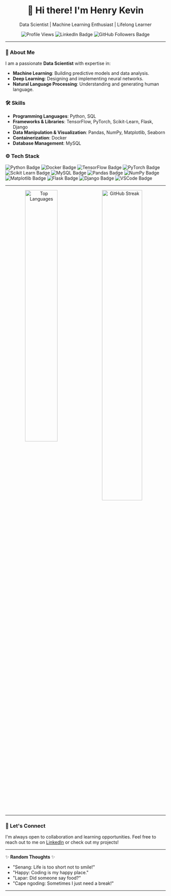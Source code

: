 <div align="center">
  <h1>👋 Hi there! I'm Henry Kevin </h1>
  <p>Data Scientist | Machine Learning Enthusiast | Lifelong Learner</p>
  <div align="center">
  <img src="https://hits.seeyoufarm.com/api/count/incr/badge.svg?url=https%3A%2F%2Fgithub.com%2FPaceKW%2FPaceKW&count_bg=%2379C83D&title_bg=%23555555&icon=&icon_color=%23E7E7E7&title=Profile+Views&edge_flat=false" alt="Profile Views">
  <img src="https://img.shields.io/badge/-LinkedIn-blue?style=flat&logo=Linkedin&logoColor=white" alt="LinkedIn Badge">
  <img src="https://img.shields.io/github/followers/PaceKW?label=Follow&style=social" alt="GitHub Followers Badge">
</div>
</div>
<hr>

### 🚀 About Me
I am a passionate **Data Scientist** with expertise in:
- **Machine Learning**: Building predictive models and data analysis.
- **Deep Learning**: Designing and implementing neural networks.
- **Natural Language Processing**: Understanding and generating human language.

### 🛠 Skills
- **Programming Languages**: Python, SQL
- **Frameworks & Libraries**: TensorFlow, PyTorch, Scikit-Learn, Flask, Django
- **Data Manipulation & Visualization**: Pandas, NumPy, Matplotlib, Seaborn
- **Containerization**: Docker
- **Database Management**: MySQL

### ⚙️ Tech Stack
<div>
  <img src="https://img.shields.io/badge/-Python-05122A?style=flat&logo=Python&color=353535" alt="Python Badge">
  <img src="https://img.shields.io/badge/-Docker-05122A?style=flat&logo=Docker&color=353535" alt="Docker Badge">
  <img src="https://img.shields.io/badge/-TensorFlow-05122A?style=flat&logo=TensorFlow&color=353535" alt="TensorFlow Badge">
  <img src="https://img.shields.io/badge/-PyTorch-05122A?style=flat&logo=PyTorch&color=353535" alt="PyTorch Badge">
  <img src="https://img.shields.io/badge/-Scikit%20Learn-05122A?style=flat&logo=Scikit-Learn&color=353535" alt="Scikit Learn Badge">
  <img src="https://img.shields.io/badge/-MySQL-05122A?style=flat&logo=MySQL&color=353535" alt="MySQL Badge">
  <img src="https://img.shields.io/badge/-Pandas-05122A?style=flat&logo=Pandas&color=353535" alt="Pandas Badge">
  <img src="https://img.shields.io/badge/-Numpy-05122A?style=flat&logo=Numpy&color=353535" alt="NumPy Badge">
  <img src="https://img.shields.io/badge/-Matplotlib-05122A?style=flat&logo=Matplotlib&color=353535" alt="Matplotlib Badge">
  <img src="https://img.shields.io/badge/-Flask-05122A?style=flat&logo=Flask&color=353535" alt="Flask Badge">
  <img src="https://img.shields.io/badge/-Django-05122A?style=flat&logo=Django&color=353535" alt="Django Badge">
  <img src="https://img.shields.io/badge/-Visual%20Studio%20Code-05122A?style=flat&logo=Visual-Studio-Code&color=353535" alt="VSCode Badge">
</div>

---

<div align="center">
  <img width="45%" align="left" src="https://github-readme-stats.vercel.app/api/top-langs?username=PaceKW&show_icons=true&locale=en&layout=compact" alt="Top Languages" />
  <img width="50%" src="https://github-readme-streak-stats.herokuapp.com/?user=PaceKW&" alt="GitHub Streak" />
</div>

---

### 🌟 Let's Connect
I'm always open to collaboration and learning opportunities. Feel free to reach out to me on [LinkedIn](https://www.linkedin.com/in/henrykev/) or check out my projects!

---

✨ **Random Thoughts** ✨
- "Senang: Life is too short not to smile!"
- "Happy: Coding is my happy place."
- "Lapar: Did someone say food?"
- "Cape ngoding: Sometimes I just need a break!"

---
